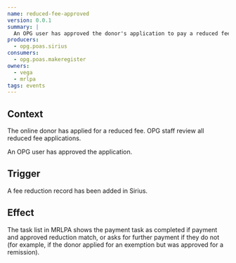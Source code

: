 ```yaml
---
name: reduced-fee-approved
version: 0.0.1
summary: |
  An OPG user has approved the donor's application to pay a reduced fee
producers:
  - opg.poas.sirius
consumers:
  - opg.poas.makeregister
owners:
  - vega
  - mrlpa
tags: events
---
```


## Context

The online donor has applied for a reduced fee. OPG staff review all reduced fee applications.

An OPG user has approved the application.

## Trigger

A fee reduction record has been added in Sirius.

## Effect

The task list in MRLPA shows the payment task as completed if payment and approved reduction match, or asks for further payment if they do not (for example, if the donor applied for an exemption but was approved for a remission).

<NodeGraph title="Consumer / Producer Diagram" />

<EventExamples />

<Schema />

